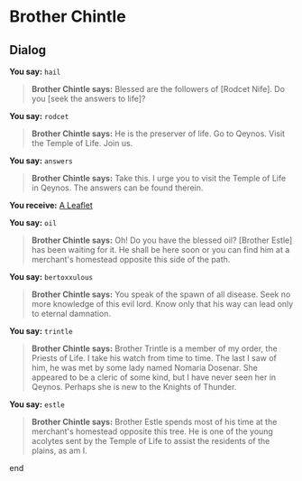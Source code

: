 # Brother Chintle
## Dialog

**You say:** `hail`



>**Brother Chintle says:** Blessed are the followers of [Rodcet Nife].  Do you [seek the answers to life]?

**You say:** `rodcet`



>**Brother Chintle says:** He is the preserver of life.  Go to Qeynos.  Visit the Temple of Life.  Join us.

**You say:** `answers`



>**Brother Chintle says:** Take this.  I urge you to visit the Temple of Life in Qeynos.  The answers can be found therein.


**You receive:**  [A Leaflet](/item/18830)

**You say:** `oil`



>**Brother Chintle says:** Oh!  Do you have the blessed oil?  [Brother Estle] has been waiting for it.  He shall be here soon or you can find him at a merchant's homestead opposite this side of the path.

**You say:** `bertoxxulous`



>**Brother Chintle says:** You speak of the spawn of all disease.  Seek no more knowledge of this evil lord.  Know only that his way can lead only to eternal damnation.

**You say:** `trintle`



>**Brother Chintle says:** Brother Trintle is a member of my order, the Priests of Life.  I take his watch from time to time.  The last I saw of him, he was met by some lady named Nomaria Dosenar.  She appeared to be a cleric of some kind, but I have never seen her in Qeynos.  Perhaps she is new to the Knights of Thunder.

**You say:** `estle`



>**Brother Chintle says:** Brother Estle spends most of his time at the merchant's homestead opposite this tree.  He is one of the young acolytes sent by the Temple of Life to assist the residents of the plains, as am I.


end
